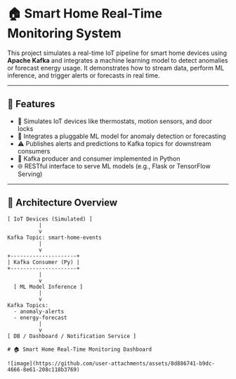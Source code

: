 # 🏠 Smart Home Real-Time Monitoring System

This project simulates a real-time IoT pipeline for smart home devices using **Apache Kafka** and integrates a machine learning model to detect anomalies or forecast energy usage. It demonstrates how to stream data, perform ML inference, and trigger alerts or forecasts in real time.

---

## 📌 Features

- 📡 Simulates IoT devices like thermostats, motion sensors, and door locks
- 🧠 Integrates a pluggable ML model for anomaly detection or forecasting
- ⚠️ Publishes alerts and predictions to Kafka topics for downstream consumers
- 🔄 Kafka producer and consumer implemented in Python
- 🌐 RESTful interface to serve ML models (e.g., Flask or TensorFlow Serving)

---

## 🧱 Architecture Overview

```text
[ IoT Devices (Simulated) ]
          |
          v
Kafka Topic: smart-home-events
          |
          v
+---------------------+
| Kafka Consumer (Py) |
+---------------------+
          |
          v
  [ ML Model Inference ]
          |
          v
Kafka Topics:
  - anomaly-alerts
  - energy-forecast
          |
          v
[ DB / Dashboard / Notification Service ]

# 🏠 Smart Home Real-Time Monitoring Dashboard

![image](https://github.com/user-attachments/assets/8d886741-b9dc-4666-8e61-208c118b3769)
